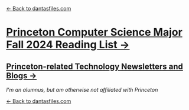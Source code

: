 [← Back to dantasfiles.com](https://dantasfiles.com)

# [Princeton Computer Science Major Fall 2024 Reading List →](https://dantasfiles.com/princeton/princeton-cs-major-reading-list-fall-2024)

## [Princeton-related Technology Newsletters and Blogs →](https://dantasfiles.com/princeton/princeton-cs-blogs)

*I'm an alumnus, but am otherwise not affiliated with Princeton*

[← Back to dantasfiles.com](https://dantasfiles.com)
